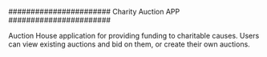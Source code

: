 #######################
Charity Auction APP
#######################

Auction House application for providing funding to charitable causes.
Users can view existing auctions and bid on them, or create their own auctions. 
